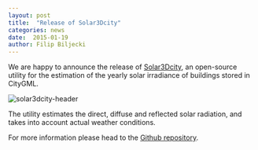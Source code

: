 ```yaml
---
layout: post
title:  "Release of Solar3Dcity"
categories: news
date:  2015-01-19
author: Filip Biljecki
---
```


We are happy to announce the release of [Solar3Dcity](https://github.com/tudelft3d/Solar3Dcity), an open-source utility for the estimation of the yearly solar irradiance of buildings stored in CityGML.

![solar3dcity-header](http://3dgeoinfo.bk.tudelft.nl/biljecki/github/solar3dcity/zoom-solar-nw-n-white-legend-small.png)

The utility estimates the direct, diffuse and reflected solar radiation, and takes into account actual weather conditions.

For more information please head to the [Github repository](https://github.com/tudelft3d/Solar3Dcity).